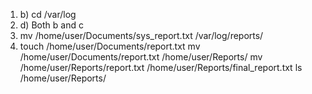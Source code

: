 1. b) cd /var/log
2. d) Both b and c
3. mv /home/user/Documents/sys_report.txt /var/log/reports/
4. touch /home/user/Documents/report.txt
mv /home/user/Documents/report.txt /home/user/Reports/
mv /home/user/Reports/report.txt /home/user/Reports/final_report.txt
ls /home/user/Reports/

